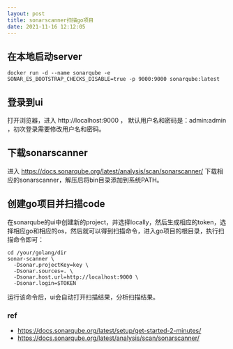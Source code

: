 ```yaml
---
layout: post
title: sonarscanner扫描go项目
date: 2021-11-16 12:12:05
---
```


## 在本地启动server

```
docker run -d --name sonarqube -e SONAR_ES_BOOTSTRAP_CHECKS_DISABLE=true -p 9000:9000 sonarqube:latest
```

## 登录到ui

打开浏览器，进入 http://localhost:9000 ， 默认用户名和密码是：admin:admin ，初次登录需要修改用户名和密码。

## 下载sonarscanner

进入 https://docs.sonarqube.org/latest/analysis/scan/sonarscanner/ 下载相应的sonarscanner，解压后将bin目录添加到系统PATH。

## 创建go项目并扫描code

在sonarqube的ui中创建新的project，并选择locally，然后生成相应的token，选择相应go和相应的os，然后就可以得到扫描命令，进入go项目的根目录，执行扫描命令即可：

```
cd /your/golang/dir
sonar-scanner \
  -Dsonar.projectKey=key \
  -Dsonar.sources=. \
  -Dsonar.host.url=http://localhost:9000 \
  -Dsonar.login=$TOKEN
```

运行该命令后，ui会自动打开扫描结果，分析扫描结果。

### ref

- https://docs.sonarqube.org/latest/setup/get-started-2-minutes/
- https://docs.sonarqube.org/latest/analysis/scan/sonarscanner/